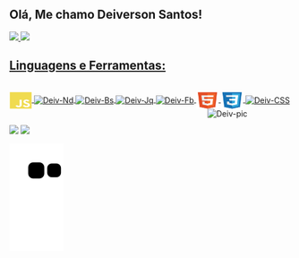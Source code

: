 ## Olá, Me chamo Deiverson Santos!

 <a href="https://github.com/DeiversonSantosDev">
  <img height="145em" src="https://github-readme-stats.vercel.app/api?username=DeiversonSantosDev&show_icons=true&theme=omni&include_all_commits=true&count_private=true"/>
  <img height="145em" src="https://github-readme-stats.vercel.app/api/top-langs/?username=DeiversonSantosDev&layout=compact&langs_count=7&theme=omni"/>
</div>

## **Linguagens e Ferramentas:**  
<div style="display: inline_block"><br>
  <img align="center" alt="Deiv-Js" height="30" width="40" src="https://raw.githubusercontent.com/devicons/devicon/master/icons/javascript/javascript-plain.svg">
  <img align="center" alt="Deiv-Nd" height="30" width="40" src="https://cdn.jsdelivr.net/gh/devicons/devicon/icons/nodejs/nodejs-original.svg">
  <img align="center" alt="Deiv-Bs" height="30" width="40" src="https://cdn.jsdelivr.net/gh/devicons/devicon/icons/bootstrap/bootstrap-plain.svg">
  <img align="center" alt="Deiv-Jq" height="30" width="40" src="https://cdn.jsdelivr.net/gh/devicons/devicon/icons/jquery/jquery-original.svg">
  <img align="center" alt="Deiv-Fb" height="30" width="40" src="https://cdn.jsdelivr.net/gh/devicons/devicon/icons/firebase/firebase-plain.svg">
  <img align="center" alt="Deiv-HTML" height="30" width="40" src="https://raw.githubusercontent.com/devicons/devicon/master/icons/html5/html5-original.svg">
  <img align="center" alt="Deiv-CSS" height="30" width="40" src="https://raw.githubusercontent.com/devicons/devicon/master/icons/css3/css3-original.svg">
  <img align="center" alt="Deiv-CSS" height="30" width="40" src="https://cdn.jsdelivr.net/gh/devicons/devicon/icons/photoshop/photoshop-line.svg">

  <img align="right" alt="Deiv-pic"  width="150px" height="150px" style="border-radius:50px, white;" src="https://user-images.githubusercontent.com/94877105/152542371-d6a162a6-ab1e-46b5-a7ff-7b2d0e1f6d5b.gif">
</div>
  
  ##
  
  <div>
  <a href = "mailto:contatodeiversonsantos@outlook.com"><img src="https://img.shields.io/badge/Gmail-D14836?style=for-the-badge&logo=gmail&logoColor=white" target="_blank"></a>
  <a href="https://www.linkedin.com/in/deiversonsantosdev" target="_blank"><img src="https://img.shields.io/badge/-LinkedIn-%230077B5?style=for-the-badge&logo=linkedin&logoColor=white" target="_blank"></a> 

  ![Snake animation](https://github.com/DeiversonSantosDev/DeiversonSantosDev/blob/output/github-contribution-grid-snake.svg)


</div>
  
 
 
